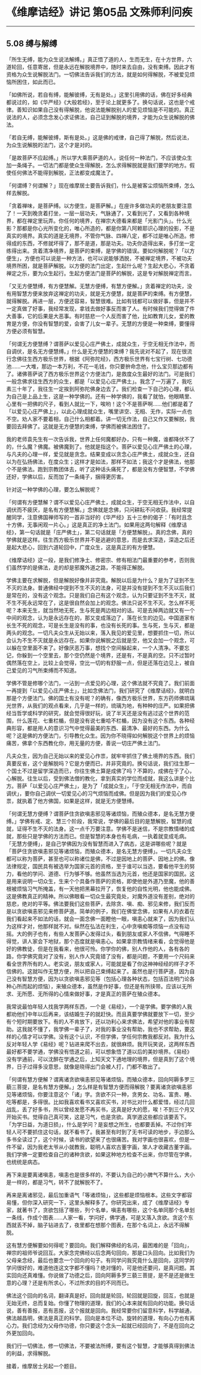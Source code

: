 # 《维摩诘经》讲记 第05品 文殊师利问疾

------

## 5.08 缚与解缚

「所生无缚，能为众生说法解缚。」真正悟了道的人，生而无生，在十方世界，六道轮回，任意寄居，但是永远在解脱境界中，随时来去自由，没有束缚。因此才有资格为众生说解脱法门。一切佛法告诉我们的方法，就是如何得解脱，不被爱见烦恼所困住，如此而已。

「如佛所说，若自有缚，能解彼缚，无有是处。」这里引用佛的话，佛在好多经典都说过的，如《华严经》《大般若经》，至于论上就更多了。换句话说，这也是个戒律。善知识如果自己没有得解脱，他说法能解脱别人的爱见烦恼是不可能的。真正说法的人，必须念念发心求证佛法，自己证到解脱的境界，才能为众生说解脱的佛法。

「若自无缚，能解彼缚，斯有是处。」这是佛的戒律，自己得了解脱，然后说法，为众生说解脱的法门，这个才是对的。

「是故菩萨不应起缚。」所以学大乘菩萨道的人，说任何一种法门，不应该使众生加一条绳子。一切法门都是使众生得解脱，怎么求得解脱就是我们要学的地方。假使任何佛法不能得到解脱，正法都变成魔法了。

「何谓缚？何谓解？」现在维摩居士要告诉我们，什么是被客尘烦恼所束缚，怎么样去解脱。

「贪着禅味，是菩萨缚。以方便生，是菩萨解。」在座许多做功夫的老朋友要注意了！一天到晚贪着打坐，一层一层功夫，气脉通了，又看到光了，又看到各种境界，都在禅定里玩弄。你任何的境界，在禅宗大德看来都是「光影门头」。什么光影？那都是你心光所变化的，唯心所造的，都是你第八阿赖耶识心理的投影，不是真实的境界。真实的道是无境界，不管你气脉、四禅八定，都不过是唯心所造。修得成的东西，不修就坏得了，那不是道，那是功夫。功夫你造得出来，多打坐一定练得出来。贪着清净境界，是菩萨的束缚，是学佛的错误。要如何解脱呢？「以方便生」，方便也可以说是一种方法，也可以说能够洒脱，不被禅定境界，不被功夫境界所困，就是菩萨解脱。以方便的法门出定，生起什么呢？生起大悲心，不贪着禅定之乐，要为众生起行。生起方便法门是菩萨的解脱，这是专对解脱禅定而言。

「又无方便慧缚，有方便慧解。无慧方便缚，有慧方便解。」贪着禅定的功夫，没有用智慧方便来放弃这禅定的功夫，就是无方便慧，就是菩萨的束缚。有方便慧，就得解脱。再进一层，方便还容易，智慧很难。比如有钱都可以做好事，但是并不一定真做了好事，我经常发现，拿钱去做好事反而害了人。有时候我们觉得做了件大善事，它的后果是大恶事。有时慈悲一个人反而害了他，比如教育儿女，爱的教育是方便，你没有智慧的爱，会害了儿女一辈子。无慧的方便是一种束缚，要懂得方便必须有智慧。

「何谓无方便慧缚？谓菩萨以爱见心庄严佛土，成就众生，于空无相无作法中，而自调伏，是名无方便慧缚。」什么是无方便慧的束缚？我先说对不起了，现在很流行念佛往生西方极乐世界，根据《阿弥陀经》，西方极乐世界有七宝行树、七功德池……一大堆，那边一本万利，不花一毛钱，你只要拚命念他，什么宝贝那边都有了。诸佛菩萨说了西方极乐世界这个方便法门，是救度众生最好的法门。可是我们一般念佛求往生西方的众生，都是「以爱见心庄严佛土」。我念了一万遍了，我吃素三十年了，我往生一定挨到阿弥陀佛身边去了。我们检查一下自己的心理，都认为自己是上品上生，这是一种学佛的。还有一种学佛的，我看了就怕，他眼睛里、心里有一把佛的尺子，看到人就比一下，唉哟！这个不是菩萨啊……他们都是着了「以爱见心庄严佛上」，以此心理成就众生，嘴里讲空、无相、无作，实际一点也不空。劝人家不要着相，自己什么相都着。讲一切无作法，自己又作又要解脱，我要回去拜佛了。这就是无方便慧的束缚，学佛而被佛法困住了。

我的老师袁先生有一次告诉我，世界上任何魔都好办，只有一种魔，谁都降伏不了的，什么魔？佛魔。被佛魔到了。他就是指这个。菩萨以爱见心庄严佛土的心理，与凡夫的心理一样，爱见就是贪念。结果变成以贪念心庄严佛土，成就众生，还自以为在弘扬佛法，在度众生；这样才是如法，那样不如法；我这个才是佛法，他那个不是佛法。跑到宗教团体去，听了这种话头痛死了，都是没有方便智慧，不学佛还好，学佛以后，反而加了一条绳子，捆得更厉害。

针对这一种学佛的心理，要怎么解脱呢？

「何谓有方便慧解？谓不以爱见心庄严佛土，成就众生，于空无相无作法中，以自调伏而不疲厌，是名有方便慧解。」念佛就是念佛，只问耕耘不问收获。我经常提醒同学，注意佛国禅师写的一首非当好的《华严经》五十三参的偈子：「有时且念十方佛，无事闲观一片心。」这是真正的净土法门。如果用这两句解释《维摩诘经》，第一句话就是「庄严佛土」，第二句话就是「方便慧解脱」。真的念佛，真的学佛就是这样。往生西方极乐世界并不是逃避的意思，而是去求深造，深造之后还是起大悲心，回到六道轮回中，广度众生，这是真正的有方便慧。

《维摩诘经》这一段，是我们修净土、修密宗、修有相法门最重要的参考，否则我们虽然学的是佛法，走的却是邪魔外道之路，不能得正解脱。

学佛主要在求解脱，但是解脱好像并非究竟。解脱以后是为什么？是为了证到不生不灭的法身。普通佛经中提到不生不灭的法身，可是并没有提到不生不灭以后我们是常在的，没有这个观念。只是我们自己有这个观念，认为只要证到不生不灭，就不生不死永远常在了，这是很自然会加上的观念。佛法只说不生不灭。怎么样不死呢？本来无生，就当然地无死，生与死是两边相对的话。可是去掉两边就又有一个中间的观念，认为是永远存在的，那又变成落边了，落在长生的边见。中国道家有长生不死的观念，可是长生是没有的事，也没有长死的事。生与死，生与灭，都是两头的观念。一切凡夫众生从无始以来，落入我见的爱见里，想要抓住一切，所以会认为不生不灭就是永远存在。如果你说解脱之后就是空，他又会加一个观念，可以躲在空里面不来了。好像厌恶万事，想找个空间躲起来，一个人清净。不要忘记，你躲到一个空里去，那个空仍然是个境界，还是有，不是真的空。只不过暂时偶然落在空上，比较上会觉得，空比一切的有舒服一点，但是还落在边见上，被自己爱见的习气所束缚而不知道。

学佛不管是修哪个法门，一沾到一点爱见的心理，这个佛法就不究竟了。我们前面一再提到「以爱见心庄严佛土」，比如念佛法门，我们研究了《维摩诘经》，就明白那是个方便法门。佛的国土有没有呢？的确有，像西方极乐世界，东方药师佛琉璃光世界，从我们的观点看来，几乎是一样的，琉璃为地，有种种的庄严。如果把佛经当哲学或科学的研究，就会觉得很好玩，说了半天还是没有逃过这个世界的范围，什么莲花、七重栏楯，但是没有说七重哈不栏楯，因为没有这个东西。各种经典形容，都是用人的意识习气中觉得最美的东西、最清净、最好的东西。为什么呢？这是佛的方便法门，引导教化众生。因为你不晓得如何解脱这个世界上的烦恼痛苦，佛拿个东西教化你，用无量的方便，善说一切庄严佛土法门。

凡夫众生，因为自己无始以来的爱见心作祟，就牢牢抓住了佛土境界的东西。我们真要反省，这个是解脱吗？它是方便而已，并非究竟的。换句话说，我们往生那一个国土不过是留学深造而已，你往生佛土算是成佛了吗？不算的，成佛在于了心，心解脱。往生以后，受到佛法僧的教化，拿到真实的学位而成就，我这么讲是个比方。菩萨「以爱见心庄严佛土」，是为了「成就众生」，「于空无相无作法中，而自调伏」，要你自己调伏一切爱见心的习气烦恼而成佛。但是因为我们的爱见心作祟，就执着了他方佛国，如果是这样，就是无方便慧缚。

「何谓无慧方便缚？谓菩萨住贪欲嗔恚邪见等诸烦恼，而殖众德本，是名无慧方便缚。」学佛有戒、定、慧三个阶段，我常说，学佛的最后目的是慧解脱，智慧的成就，证得不生不灭的法身。这一点千万要注意。学佛不是迷信，不是宗教情绪的成就，那些只是学佛的方法而已。但是智慧的本身也有毛病，一执着就变成毛病。「无慧方便缚」，是自己学佛因为没有智慧而进入了病态，这是讲哪些呢？就是「菩萨住贪欲嗔恚邪见等诸烦恼，而殖众德本，是名无慧方便缚」。一切凡夫众生都可以称为菩萨，甚至也可以称诸位是佛，不过是因地上的菩萨、因地上的佛。像法律规定，国民具有被选举为国家元首的资格，至于谁可以当选，要看他平生的努力，看他的学问、道德、行为够不够。他虽然当选为元首，他还是国家的国民。这是用来说明一切众生，生来个个具备作菩萨的资格，即使他是外道乃至魔，他的善根被烦恼习气所掩盖，有一天他把黑幕拉开了，恢复他的自性光明，他也能成佛。这是佛教真正的精神。所以佛眼看一切众生最究竟处，对魔外道没有差别，绝对的慈悲，绝对的平等。佛法要我们这些菩萨，去除贪、嗔、痴、邪见来修，我们反而是以贪欲嗔恚邪见来修菩萨道。简单的例子，我们在佛堂念佛，如果有人的衣着在我们看起来不如法的话，就会一面念佛一面瞪他一眼，嗔恚心就来了，因为我们认为这样才对，他那样就不对。纵然在弘法在利生，心中贪嗔痴等烦恼一点没有动摇。大的例子也有，有些人发菩萨心发得过头，看到朋友或家人不信佛，气得睡不得觉，讲人家会下地狱，那个态度就是嗔恚心。如果拿宗教情绪来看，会觉得他是好的佛教徒，但是在我看来，他很可怜。你学你的佛，别人作他的人，各有各的路，你学佛究竟对了没有，别人作人究竟错了没有，都是问题，不要用一个尺码来看全世界所有的人。老实说，朋友或家人，可能就是看了你这神神经经的样子才不信佛的。这就叫作无慧方便，所以把自己束缚起来了。虽然也是行菩萨道，因为自己没有智慧方便，因为以贪欲嗔恚邪见等（包括心理各种状态，包括百法明门论各种心所而起的烦恼），来殖众德本，虽然是作好事，但还是有所挟带。应该以无所求、无所愿、无所得的心情来做好事，才是真正的菩萨在殖众德本。

我常说最怕年轻人找我学两样东西，一个是《易经》，一个是学佛。要学佛的人我都劝他们中年以后再来，该结婚生子的就赶快。而且真要学佛就要放下一切，至少有个短时期要放下。有的人不肯放下，还以功利心来求佛法，希望对他的事业有帮助。这我就不懂了，我学佛一辈子了，对我的事业没有帮助，我也不求帮助，要这样的心情才可以学佛。没有这个认识，不但学佛，学任何宗教我都反对。我为什么反对年轻人学《易经》呢？钻进来爬不出去，就很麻烦。我开玩笑说，这两样东西最好都不要学通，学佛没有悟道之前，可以想象悟了道以后的美妙境界。《易经》没有学通前，可以沈醉在学通之后，上知天文下通地理的境界，但是真到了这个境界，日子过得多没意思，就像是晓得出门会被人打，门都不敢出了。

「何谓有慧方便解？谓离诸贪欲嗔恚邪见等诸烦恼，而殖众德本，回向阿耨多罗三藐三菩提，是名有慧方便解。」怎么样是有智慧方便而得解脱？要离诸贪欲嗔恚邪见等诸烦恼，你要注意这个「诸」字。贪欲不只一种，贪男女、功名、富贵、睡、吃等都是，多得很。比如我喜欢看书又喜欢买书，对书比对什么都爱惜，经过几回战乱，丢了好多书，所以曾经发愿不再买书，这真是好大的愿，唉！不到三个月又开始买书。觉得自己真可笑，这是习气，也是贪欲。真学道这些都应该要丢下。「为学日益，为道日损」，什么是学问？是妄想之所生，也都要丢掉。不过你们年轻人可不要抓住这句话，就不看书了。我甚至有时到了无书可读的地步，手边那么多书全读过了，这个时候，读书的欲望来了也很痛苦。我对字画也很喜欢，但是一件不留，因为我老太爷从小就教我，聪明人喜欢古董字画，笨人才收藏古董字画。我们学佛一定要检查自己的诸种贪欲，如果这种地方检查不出来，你尽管在学佛，也统统是病态。

再下来是要离诸嗔恚，嗔恚也是很多样的，不要认为自己的小脾气不算什么，大小是一样的，都是习气，转不了就解脱不了。

再来是离诸邪见，最后加重语气「等诸烦恼」，这些都是烦恼根本。这些文字都容易懂，但你深入研究一下，这里头解释多了。你研究出来，成了《维摩诘经》专家，就著书了，贪欲包括了哪些，列个名单，嗔恚有哪些，这个名单同那个名单划一条线，作成个图表……人家一看，学问好，佛学通，可是又落入贪欲。贪这个东西就丢不掉，脑子钻进去了，夜里都在想那个图表，在那个名词上，永远不得解脱。

这有慧方便解要如何得呢？要回向。我们解释佛经的名词，最困难的是「回向」，禅宗的祖师爷说回互。大家念完佛经以后念两句回向，那是口头回向。比如我们为父母亲念经，最后也要念一个回向的句子。有同学问我究竟什么是回向，这同学的学问很好的，难道他连这文字都不懂吗？绝对懂的，可是他还要问，是真问题。其实回向还真难懂。你说做了功德之后，回向阿耨多罗三藐三菩提，是不是还是做生意的心理？还是有所求心，不过所求的目的不同而已。

佛法这个回向的名词，翻译真是好。回向就是轮回，轮回就是回旋，回互，也就是无始无终，总而复始。你懂了物理的道理，我们的心本来就有回向的功能。换句话说，善有善报，恶有恶报，这个报就是回向。我经常要你们留意科学，科学越通，佛法越昌明，佛法是真正的科学。回向是本位不动，旋转的道理，有向心力也有离心力。我们念经为父母作功德，你只要这个念头一起就已经回向了，不是在回向之外更加回向。

我们行一切佛法，修一切佛法，不要被法所缚，要有这个智慧，才能够真得到佛法的利益，求得解脱。

接着，维摩居士另起一个题目。
